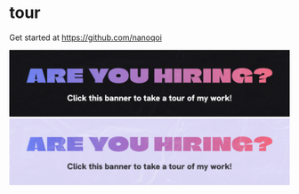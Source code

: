 # tour
Get started at https://github.com/nanoqoi

[![Are you hiring?](https://github.com/nanoqoi/tour/blob/main/assets/are-you-hiring-dark.png?raw=true)](https://github.com/nanoqoi/nanoqoi#gh-dark-mode-only)
[![Are you hiring?](https://github.com/nanoqoi/tour/blob/main/assets/are-you-hiring-light.png?raw=true)](https://github.com/nanoqoi/nanoqoi#gh-light-mode-only)
